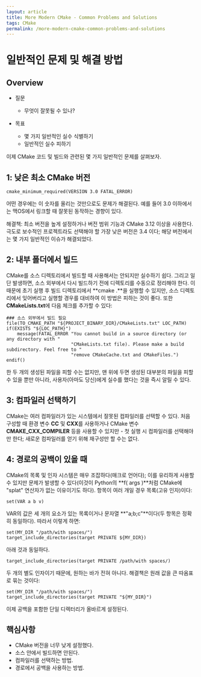 ```yaml
---
layout: article
title: More Modern CMake - Common Problems and Solutions  
tags: CMake
permalink: /more-modern-cmake-common-problems-and-solutions
---
```


# 일반적인 문제 및 해결 방법

## Overview

* 질문
  * 무엇이 잘못될 수 있나?

* 목표
  * 몇 가지 일반적인 실수 식별하기
  * 일반적인 실수 피하기

이제 CMake 코드 및 빌드와 관련된 몇 가지 일반적인 문제를 살펴보자.

## 1: 낮은 최소 CMake 버전

```
cmake_minimum_required(VERSION 3.0 FATAL_ERROR)
```

어떤 경우에는 이 숫자를 올리는 것만으로도 문제가 해결된다. 예를 들어 3.0 이하에서는 맥OS에서 링크할 때 잘못된 동작하는 경향이 있다.

해결책: 최소 버전을 높게 설정하거나 버전 범위 기능과 CMake 3.12 이상을 사용한다. 극도로 보수적인 프로젝트라도 선택해야 할 가장 낮은 버전은 3.4 이다; 해당 버전에서는 몇 가지 일반적인 이슈가 해결되었다.

## 2: 내부 폴더에서 빌드

CMake를 소스 디렉토리에서 빌드할 때 사용해서는 안되지만 실수하기 쉽다. 그리고 일단 발생하면, 소스 외부에서 다시 빌드하기 전에 디렉토리를 수동으로 정리해야 한다. 이 때문에 초기 실행 후 빌드 디렉토리에서 **cmake .**을 실행할 수 있지만, 소스 디렉토리에서 잊어버리고 실행할 경우를 대비하여 이 방법은 피하는 것이 좋다. 또한 **CMakeLists.txt**에 다음 체크를 추가할 수 있다:


```
### 소스 외부에서 빌드 필요
file(TO_CMAKE_PATH "${PROJECT_BINARY_DIR}/CMakeLists.txt" LOC_PATH)
if(EXISTS "${LOC_PATH}")
    message(FATAL_ERROR "You cannot build in a source directory (or any directory with "
                        "CMakeLists.txt file). Please make a build subdirectory. Feel free to "
                        "remove CMakeCache.txt and CMakeFiles.")
endif()
```

한 두 개의 생성된 파일을 피할 수는 없지만, 맨 위에 두면 생성된 대부분의 파일을 피할 수 있을 뿐만 아니라, 사용자(아마도 당신)에게 실수를 했다는 것을 즉시 알릴 수 있다.

## 3: 컴파일러 선택하기

CMake는 여러 컴파일러가 있는 시스템에서 잘못된 컴파일러를 선택할 수 있다. 처음 구성할 때 환경 변수 **CC** 및 **CXX**를 사용하거나 CMake 변수 **CMAKE_CXX_COMPILER** 등을 사용할 수 있지만 - 첫 실행 시 컴파일러를 선택해야만 한다; 새로운 컴파일러를 얻기 위해 재구성만 할 수는 없다.

## 4: 경로의 공백이 있을 때

CMake의 목록 및 인자 시스템은 매우 조잡하다(매크로 언어다); 이를 유리하게 사용할 수 있지만 문제가 발생할 수 있다(이것이 Python의 **f( args )**처럼 CMake에 "splat" 연산자가 없는 이유이기도 하다). 항목이 여러 개일 경우 목록(고유 인자)이다:

```
set(VAR a b v)
```

VAR의 값은 세 개의 요소가 있는 목록이거나 문자열 **"a;b;c"**이다(두 항목은 정확히 동일하다). 
따라서 이렇게 하면:

```
set(MY_DIR "/path/with spaces/")
target_include_directories(target PRIVATE ${MY_DIR})
```

아래 것과 동일하다.

```
target_include_directories(target PRIVATE /path/with spaces/)
```

두 개의 별도 인자이기 때문에, 원하는 바가 전혀 아니다. 해결책은 원래 값을 큰 따옴표로 묶는 것이다: 
```
set(MY_DIR "/path/with spaces/")
target_include_directories(target PRIVATE "${MY_DIR}")
```

이제 공백을 포함한 단일 디렉터리가 올바르게 설정된다.

## 핵심사항

* CMake 버전을 너무 낮게 설정했다.
* 소스 안에서 빌드하면 안된다.
* 컴파일러를 선택하는 방법.
* 경로에서 공백을 사용하는 방법.